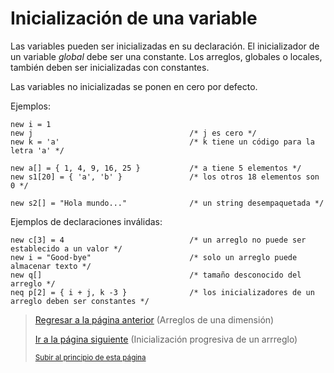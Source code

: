 # Inicialización de una variable

Las variables pueden ser inicializadas en su declaración. El inicializador de un variable *global* debe ser una constante. Los arreglos, globales o locales, también deben ser inicializadas con constantes.

Las variables no inicializadas se ponen en cero por defecto. 

Ejemplos:

```pawn
new i = 1
new j                                   /* j es cero */
new k = 'a'                             /* k tiene un código para la letra 'a' */

new a[] = { 1, 4, 9, 16, 25 }           /* a tiene 5 elementos */
new s1[20] = { 'a', 'b' }               /* los otros 18 elementos son 0 */

new s2[] = "Hola mundo..."              /* un string desempaquetada */
```

Ejemplos de declaraciones inválidas:

```pawn
new c[3] = 4                            /* un arreglo no puede ser establecido a un valor */
new i = "Good-bye"                      /* solo un arreglo puede almacenar texto */
new q[]                                 /* tamaño desconocido del arreglo */
neq p[2] = { i + j, k -3 }              /* los inicializadores de un arreglo deben ser constantes */
```

> [Regresar a la página anterior](07-arreglos-de-una-dimension.md) (Arreglos de una dimensión)
>
> [Ir a la página siguiente](09-inicializacion-progresiva-de-un-arreglo.md) (Inicialización progresiva de un arrreglo)
>
> <sub>[Subir al principio de esta página](#inicialización-de-una-variable)</sub>